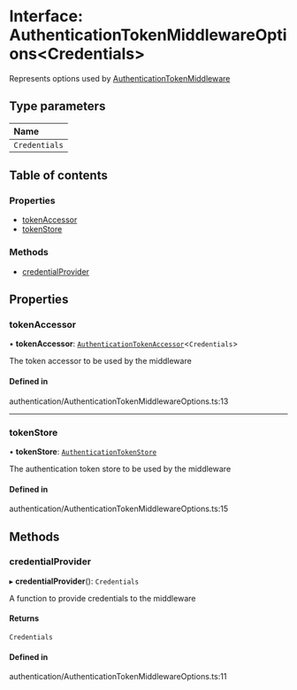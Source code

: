 # Interface: AuthenticationTokenMiddlewareOptions<Credentials\>

Represents options used by [AuthenticationTokenMiddleware](../wiki/Exports#authenticationtokenmiddleware)

## Type parameters

| Name |
| :------ |
| `Credentials` |

## Table of contents

### Properties

- [tokenAccessor](../wiki/AuthenticationTokenMiddlewareOptions#tokenaccessor)
- [tokenStore](../wiki/AuthenticationTokenMiddlewareOptions#tokenstore)

### Methods

- [credentialProvider](../wiki/AuthenticationTokenMiddlewareOptions#credentialprovider)

## Properties

### tokenAccessor

• **tokenAccessor**: [`AuthenticationTokenAccessor`](../wiki/AuthenticationTokenAccessor)<`Credentials`\>

The token accessor to be used by the middleware

#### Defined in

authentication/AuthenticationTokenMiddlewareOptions.ts:13

___

### tokenStore

• **tokenStore**: [`AuthenticationTokenStore`](../wiki/AuthenticationTokenStore)

The authentication token store to be used by the middleware

#### Defined in

authentication/AuthenticationTokenMiddlewareOptions.ts:15

## Methods

### credentialProvider

▸ **credentialProvider**(): `Credentials`

A function to provide credentials to the middleware

#### Returns

`Credentials`

#### Defined in

authentication/AuthenticationTokenMiddlewareOptions.ts:11

